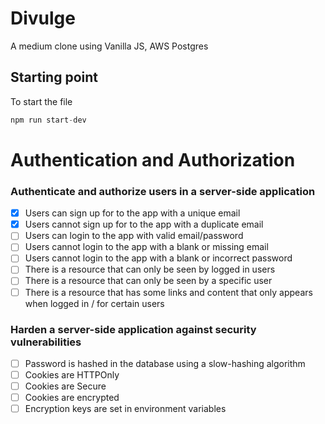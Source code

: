 # Divulge

A medium clone using Vanilla JS, AWS Postgres

## Starting point

To start the file

```js
npm run start-dev
```
# Authentication and Authorization

### Authenticate and authorize users in a server-side application
* [X] Users can sign up for to the app with a unique email
* [X] Users cannot sign up for to the app with a duplicate email
* [ ] Users can login to the app with valid email/password
* [ ] Users cannot login to the app with a blank or missing email
* [ ] Users cannot login to the app with a blank or incorrect password
* [ ] There is a resource that can only be seen by logged in users
* [ ] There is a resource that can only be seen by a specific user
* [ ] There is a resource that has some links and content that only appears when logged in / for certain users

### Harden a server-side application against security vulnerabilities
* [ ] Password is hashed in the database using a slow-hashing algorithm
* [ ] Cookies are HTTPOnly
* [ ] Cookies are Secure
* [ ] Cookies are encrypted
* [ ] Encryption keys are set in environment variables
